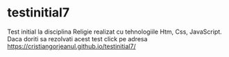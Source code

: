 # testinitial7
Test initial la disciplina Religie realizat cu tehnologiile Htm, Css, JavaScript. Daca doriti sa rezolvati acest test click pe adresa  https://cristiangorjeanul.github.io/testinitial7/
